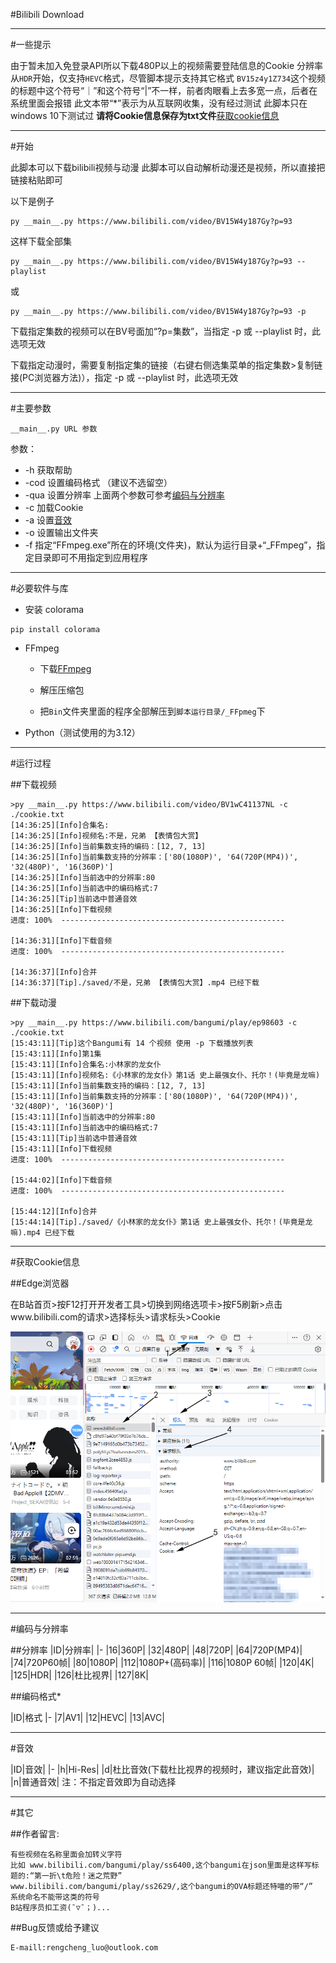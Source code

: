 #Bilibili Download 

----------

#一些提示

由于暂未加入免登录API所以下载480P以上的视频需要登陆信息的Cookie
分辨率从`HDR`开始，仅支持`HEVC`格式，尽管脚本提示支持其它格式
`BV15z4y1Z734`这个视频的标题中这个符号“｜”和这个符号“|”不一样，前者肉眼看上去多宽一点，后者在系统里面会报错
此文本带“*”表示为从互联网收集，没有经过测试
此脚本只在windows 10下测试过
**请将Cookie信息保存为txt文件**[获取cookie信息][def4]

----------

#开始

此脚本可以下载bilibili视频与动漫
此脚本可以自动解析动漫还是视频，所以直接把链接粘贴即可

以下是例子

    py __main__.py https://www.bilibili.com/video/BV15W4y187Gy?p=93
这样下载全部集

    py __main__.py https://www.bilibili.com/video/BV15W4y187Gy?p=93 --playlist
或

    py __main__.py https://www.bilibili.com/video/BV15W4y187Gy?p=93 -p

下载指定集数的视频可以在BV号面加“?p=集数”，当指定 -p 或 --playlist 时，此选项无效

下载指定动漫时，需要复制指定集的链接（右键右侧选集菜单的指定集数>复制链接(PC浏览器方法)），指定 -p 或 --playlist 时，此选项无效

----------

#主要参数

    __main__.py URL 参数

  参数：

 - -h 获取帮助 
 - -cod 设置编码格式 （建议不选留空）
 - -qua 设置分辨率 
    上面两个参数可参考[编码与分辨率][def2]
 - -c 加载Cookie 
 - -a 设置[音效][def3]
 - -o 设置输出文件夹
 - -f 指定“FFmpeg.exe”所在的环境(文件夹)，默认为运行目录+“_FFmpeg”，指定目录即可不用指定到应用程序

----------

#必要软件与库

- 安装 colorama 

```
pip install colorama
```
- FFmpeg 

  - 下载[FFmpeg][def5]

  - 解压压缩包
  - 把`Bin`文件夹里面的程序全部解压到`脚本运行目录/_FFpmeg`下
- Python（测试使用的为3.12）

----------



#运行过程

##下载视频

    >py __main__.py https://www.bilibili.com/video/BV1wC41137NL -c ./cookie.txt
    [14:36:25][Info]合集名:
    [14:36:25][Info]视频名:不是，兄弟 【表情包大赏】
    [14:36:25][Info]当前集数支持的编码：[12, 7, 13]
    [14:36:25][Info]当前集数支持的分辨率：['80(1080P)', '64(720P(MP4))', '32(480P)', '16(360P)']
    [14:36:25][Info]当前选中的分辨率:80
    [14:36:25][Info]当前选中的编码格式:7
    [14:36:25][Tip]当前选中普通音效
    [14:36:25][Info]下载视频
    进度: 100%  --------------------------------------------------
    
    [14:36:31][Info]下载音频
    进度: 100%  --------------------------------------------------
    
    [14:36:37][Info]合并
    [14:36:37][Tip]./saved/不是，兄弟 【表情包大赏】.mp4 已经下载

##下载动漫

    >py __main__.py https://www.bilibili.com/bangumi/play/ep98603 -c ./cookie.txt
    [15:43:11][Tip]这个Bangumi有 14 个视频 使用 -p 下载播放列表
    [15:43:11][Info]第1集
    [15:43:11][Info]合集名:小林家的龙女仆
    [15:43:11][Info]视频名:《小林家的龙女仆》第1话 史上最强女仆、托尔！(毕竟是龙嘛)
    [15:43:11][Info]当前集数支持的编码：[12, 7, 13]
    [15:43:11][Info]当前集数支持的分辨率：['80(1080P)', '64(720P(MP4))', '32(480P)', '16(360P)']
    [15:43:11][Info]当前选中的分辨率:80
    [15:43:11][Info]当前选中的编码格式:7
    [15:43:11][Tip]当前选中普通音效
    [15:43:11][Info]下载视频
    进度: 100%  --------------------------------------------------
    
    [15:44:02][Info]下载音频
    进度: 100%  --------------------------------------------------
    
    [15:44:12][Info]合并
    [15:44:14][Tip]./saved/《小林家的龙女仆》第1话 史上最强女仆、托尔！(毕竟是龙嘛).mp4 已经下载

----------

#获取Cookie信息

##Edge浏览器

在B站首页>按F12打开开发者工具>切换到网络选项卡>按F5刷新>点击www.bilibili.com的请求>选择标头>请求标头>Cookie

![](Cookie.png)

----------

#编码与分辨率

##分辨率
|ID|分辨率|
|-
|16|360P|
|32|480P|
|48|720P|
|64|720P(MP4)|
|74|720P60帧|
|80|1080P|
|112|1080P+(高码率)|
|116|1080P 60帧|
|120|4K|
|125|HDR|
|126|杜比视界|
|127|8K|

##编码格式*

|ID|格式
|-
|7|AV1|
|12|HEVC|
|13|AVC|


----------

#音效

|ID|音效|
|-
|h|Hi-Res|
|d|杜比音效(下载杜比视界的视频时，建议指定此音效)|
|n|普通音效|
注：不指定音效即为自动选择

----------

#其它

##作者留言:

    有些视频在名称里面会加转义字符
    比如 www.bilibili.com/bangumi/play/ss6400,这个bangumi在json里面是这样写标题的:“第一折\t危险！迷之荒野” 
    www.bilibili.com/bangumi/play/ss2629/,这个bangumi的OVA标题还特喵的带“/”
    系统命名不能带这类的符号
    B站程序员扣工资(ˉ▽ˉ；)...

##Bug反馈或给予建议

    E-maill:rengcheng_luo@outlook.com


[def]: ./Cookie.png,"获取Cookie"
[def2]: #编码与分辨率
[def3]: #音效
[def4]: #获取cookie信息
[def5]: https://github.com/BtbN/FFmpeg-Builds/releases/download/latest/ffmpeg-master-latest-win64-gpl-shared.zip

